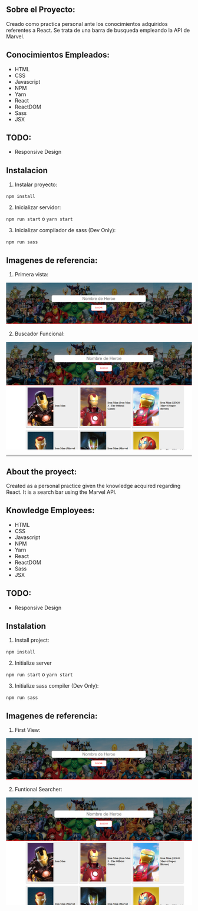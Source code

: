 ## Sobre el Proyecto:

Creado como practica personal ante los conocimientos adquiridos referentes a React. Se trata de una barra de busqueda empleando la API de Marvel.

## Conocimientos Empleados:

* HTML
* CSS
* Javascript
* NPM
* Yarn
* React
* ReactDOM
* Sass
* JSX

## TODO:

* Responsive Design

## Instalacion

1. Instalar proyecto:

`npm install`

2. Inicializar servidor:

`npm run start` o `yarn start`

3. Inicializar compilador de sass (Dev Only):

`npm run sass`

## Imagenes de referencia:

1. Primera vista:

![Home](docs/img/001.png)

2. Buscador Funcional:

![Buscador](docs/img/002.png)

---
## About the proyect:

Created as a personal practice given the knowledge acquired regarding React. It is a search bar using the Marvel API.

## Knowledge Employees:

* HTML
* CSS
* Javascript
* NPM
* Yarn
* React
* ReactDOM
* Sass
* JSX

## TODO:

* Responsive Design

## Instalation

1. Install project:

`npm install`

2. Initialize server

`npm run start` o `yarn start`

3. Initialize sass compiler (Dev Only):

`npm run sass`

## Imagenes de referencia:

1. First View:

![Home](docs/img/001.png)

2. Funtional Searcher:

![Searcher](docs/img/002.png)